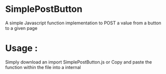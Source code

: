 # SimplePostButton
A simple Javascript function implementation to POST a value from a button to a given page

# Usage :
Simply download an import SimplePostButton.js or Copy and paste the function within the file into a internal <script> tag
  
 ### Example :
  
  ##### importing
  ```
  <script src="SimplePostButton.js"></script>
  ```
  
  ##### using
  ```
  <input type="button" onclick="post_to_url('submit_page_url','name','Button 1');" value='Button 1'/>
  <input type="button" onclick="post_to_url('submit_page_url','name','Button 2');" value='Button 2'/>
  <input type="button" onclick="post_to_url('submit_page_url','name','Button 3');" value='Button 3'/>
  ```
